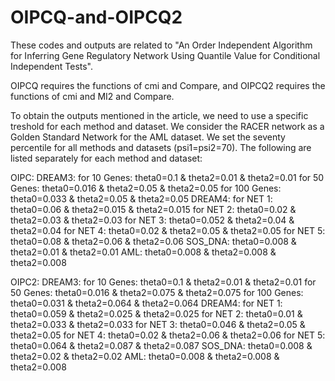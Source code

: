 # OIPCQ-and-OIPCQ2

These codes and outputs are related to "An Order Independent Algorithm for Inferring Gene Regulatory Network Using Quantile Value for Conditional Independent Tests".

OIPCQ requires the functions of cmi and Compare, and OIPCQ2 requires the functions of cmi and MI2 and Compare.

To obtain the outputs mentioned in the article, we need to use a specific treshold for each method and dataset.
We consider the RACER network as a Golden Standard Network for the AML dataset.
We set the seventy percentile for all methods and datasets (psi1=psi2=70).
The following are listed separately for each method and dataset:

OIPC:
DREAM3:
for 10 Genes: theta0=0.1 & theta2=0.01 & theta2=0.01
for 50 Genes: theta0=0.016 & theta2=0.05 & theta2=0.05
for 100 Genes: theta0=0.033 & theta2=0.05 & theta2=0.05
DREAM4:
for NET 1: theta0=0.06 & theta2=0.015 & theta2=0.015
for NET 2: theta0=0.02 & theta2=0.03 & theta2=0.03
for NET 3: theta0=0.052 & theta2=0.04 & theta2=0.04
for NET 4: theta0=0.02 & theta2=0.05 & theta2=0.05
for NET 5: theta0=0.08 & theta2=0.06 & theta2=0.06
SOS_DNA:
theta0=0.008 & theta2=0.01 & theta2=0.01
AML:
theta0=0.008 & theta2=0.008 & theta2=0.008



OIPC2:
DREAM3:
for 10 Genes: theta0=0.1 & theta2=0.01 & theta2=0.01
for 50 Genes: theta0=0.016 & theta2=0.075 & theta2=0.075
for 100 Genes: theta0=0.031 & theta2=0.064 & theta2=0.064
DREAM4:
for NET 1: theta0=0.059 & theta2=0.025 & theta2=0.025
for NET 2: theta0=0.01 & theta2=0.033 & theta2=0.033
for NET 3: theta0=0.046 & theta2=0.05 & theta2=0.05
for NET 4: theta0=0.02 & theta2=0.06 & theta2=0.06
for NET 5: theta0=0.064 & theta2=0.087 & theta2=0.087
SOS_DNA:
theta0=0.008 & theta2=0.02 & theta2=0.02
AML:
theta0=0.008 & theta2=0.008 & theta2=0.008

